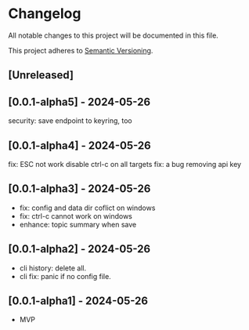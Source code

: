 # Changelog

All notable changes to this project will be documented in this file.

This project adheres to [Semantic Versioning](https://semver.org).

<!--
Note: In this file, do not use the hard wrap in the middle of a sentence for compatibility with GitHub comment style markdown rendering.
-->

## [Unreleased]

## [0.0.1-alpha5] - 2024-05-26

security: save endpoint to keyring, too

## [0.0.1-alpha4] - 2024-05-26

fix: ESC not work
disable ctrl-c on all targets
fix: a bug removing api key

## [0.0.1-alpha3] - 2024-05-26

- fix: config and data dir coflict on windows
- fix: ctrl-c cannot work on windows
- enhance: topic summary when save

## [0.0.1-alpha2] - 2024-05-26

- cli history: delete all.
- cli fix: panic if no config file.

## [0.0.1-alpha1] - 2024-05-26

- MVP
